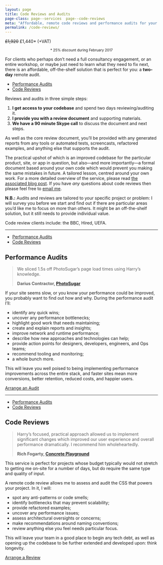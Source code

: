 ```yaml
---
layout: page
title: Code Reviews and Audits
page-class: page--services  page--code-reviews
meta: "Affordable, remote code reviews and performance audits for your product"
permalink: /code-reviews/
---
```


<p class="u-text-prominent"><s>£1,920</s> £1,440* (+VAT)</p>

<p style="text-align: center;"><small>* 25% discount during February 2017</small></p>

For clients who perhaps don’t need a full consultancy engagement, or an entire
workshop, or maybe just need to learn what they need to fix next, there is an
affordable, off-the-shelf solution that is perfect for you: a **two-day** remote
audit.

<ul class="c-nav-secondary">
  <li class="c-nav-secondary__item"><a href="#section:performance-audits" class="c-nav-secondary__link">Performance Audits</a></li>
  <li class="c-nav-secondary__item"><a href="#section:code-reviews" class="c-nav-secondary__link">Code Reviews</a></li>
</ul>

Reviews and audits in three simple steps:

1. **I get access to your codebase** and spend two days reviewing/auditing it.
2. **I provide you with a review document** and supporting materials.
3. **We have a 90 minute Skype call** to discuss the document and next steps.

As well as the core review document, you’ll be provided with any generated
reports from any tools or automated tests, screencasts, refactored examples, and
anything else that supports the audit.

The practical upshot of which is an improved codebase for the particular
product, site, or app in question, but also—and more importantly—a formal
document based around your own code which would prevent you making the same
mistakes in future. A tailored lesson, centred around your own work. For a more
detailed overview of the service, please read [the associated blog
post](/2013/11/code-reviews-as-service/). If you have _any_ questions about code
reviews then please feel free to [email me](mailto:csswizardry@gmail.com).

**N.B.:** Audits and reviews are tailored to your specific project or problem: I
will survey you before we start and find out if there are particular areas you’d
like me to focus on more than others. It might be an off-the-shelf solution, but
it still needs to provide individual value.

Code review clients include: the BBC, Hired, UEFA.

- - -

<ul class="c-nav-secondary  mt++" id="section:performance-audits">
  <li class="c-nav-secondary__item"><a href="#section:performance-audits" class="c-nav-secondary__link  is-current">Performance Audits</a></li>
  <li class="c-nav-secondary__item"><a href="#section:code-reviews" class="c-nav-secondary__link">Code Reviews</a></li>
</ul>

## Performance Audits

<blockquote class="pull-quote" id="quote:darius-contractor">
  <p>We sliced 1.5s off PhotoSugar’s page load times using Harry’s knowledge.</p>
  <b class="source  pull-quote__source">Darius Contractor, <a href="http://www.photosugar.com/">PhotoSugar</a></b>
</blockquote>

If your site seems slow, or you know your performance could be improved, you
probably want to find out how and why. During the performance audit I’ll:

* identify any quick wins;
* uncover any performance bottlenecks;
* highlight good work that needs maintaining;
* create and explain reports and insights;
* improve network and runtime performance;
* describe how new approaches and technologies can help;
* provide action points for designers, developers, engineers, and Ops teams;
* recommend tooling and monitoring;
* a whole bunch more.

This will leave you well poised to being implementing performance improvements
across the entire stack, and faster sites mean more conversions, better
retention, reduced costs, and happier users.

<a href="mailto:csswizardry@gmail.com?subject=Performance%20Audit" class="btn  btn--full">Arrange an Audit</a>

- - -

<ul class="c-nav-secondary  mt++" id="section:code-reviews">
  <li class="c-nav-secondary__item"><a href="#section:performance-audits" class="c-nav-secondary__link">Performance Audits</a></li>
  <li class="c-nav-secondary__item"><a href="#section:code-reviews" class="c-nav-secondary__link  is-current">Code Reviews</a></li>
</ul>

## Code Reviews

<blockquote class="pull-quote" id="quote:rich-fogarty">
  <p>Harry’s focused, practical approach allowed us to implement significant
  changes which improved our user experience and overall performance
  dramatically. I recommend him wholeheartedly.</p>
  <b class="source  pull-quote__source">Rich Fogarty, <a href="http://concreteplayground.com">Concrete Playground</a></b>
</blockquote>

This service is perfect for projects whose budget typically would not stretch to
getting me on-site for a number of days, but do require the same type and
quality of input.

A remote code review allows me to assess and audit the CSS that powers your
project. In it, I will:

* spot any anti-patterns or code smells;
* identify bottlenecks that may prevent scalability;
* provide refactored examples;
* uncover any performance issues;
* assess architectural oversights or concerns;
* make recommendations around naming conventions;
* review anything else you feel needs particular focus.

This will leave your team in a good place to begin any tech debt, as well as
opening up the codebase to be further extended and developed upon: think
longevity.

<a href="mailto:csswizardry@gmail.com?subject=Code%20Review" class="btn  btn--full">Arrange a Review</a>
